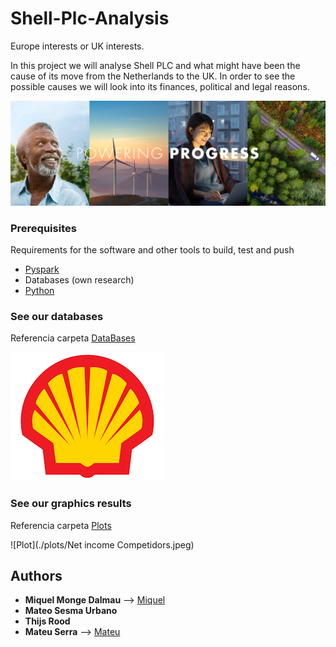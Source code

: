 # Shell-Plc-Analysis

Europe interests or UK interests.

In this project we will analyse Shell PLC and what might have been the cause of its move from the Netherlands to the UK. In order to see the possible causes we will look into its finances, political and legal reasons.

![Shell Logo](Shell2.jpg)
### Prerequisites

Requirements for the software and other tools to build, test and push 
- [Pyspark](https://spark.apache.org/docs/latest/api/python/)
- Databases (own research)
- [Python](https://www.python.org/downloads/)

### See our databases 
Referencia carpeta [DataBases](https://github.com/mdalma/Shell-Plc-Analysis/tree/main/datasets)

![Shell Logo](Shell.png)

### See our graphics results
Referencia carpeta [Plots](https://github.com/mdalma/Shell-Plc-Analysis/tree/main/plots)

![Plot](./plots/Net income Competidors.jpeg)

## Authors

  - **Miquel Monge Dalmau** --> [Miquel](https://github.com/mdalma)
  - **Mateo Sesma Urbano**
  - **Thijs Rood**
  - **Mateu Serra**  --> [Mateu](https://github.com/MatttSF)
